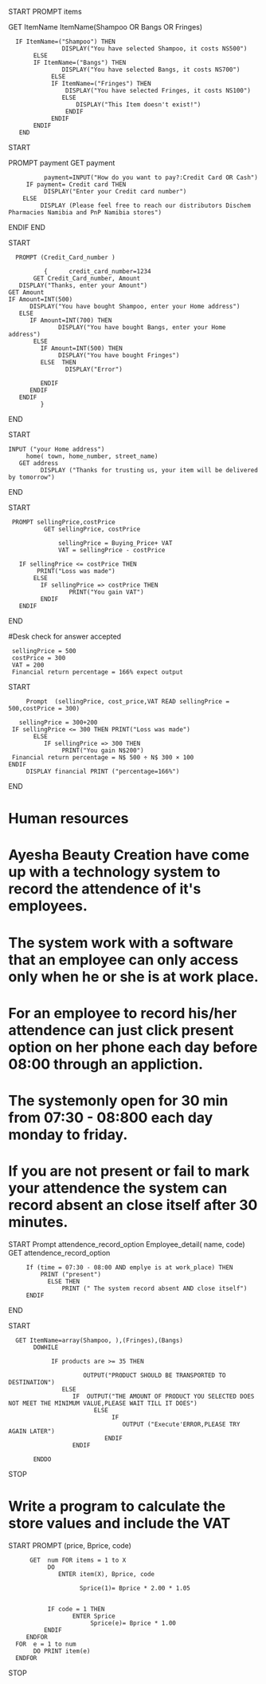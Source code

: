  START PROMPT items

 GET ItemName ItemName(Shampoo OR Bangs OR Fringes) 

      IF ItemName=("Shampoo") THEN 
                   DISPLAY("You have selected Shampoo, it costs NS500") 
           ELSE 
           IF ItemName=("Bangs") THEN 
                   DISPLAY("You have selected Bangs, it costs NS700") 
                ELSE 
                IF ItemName=("Fringes") THEN 
                    DISPLAY("You have selected Fringes, it costs NS100")
                   ELSE
                       DISPLAY("This Item doesn't exist!")
                    ENDIF 
                ENDIF 
           ENDIF 
       END


START

   PROMPT payment 
      GET payment

              payment=INPUT("How do you want to pay?:Credit Card OR Cash")
         IF payment= Credit card THEN 
              DISPLAY("Enter your Credit card number")
        ELSE
             DISPLAY (Please feel free to reach our distributors Dischem Pharmacies Namibia and PnP Namibia stores")
   ENDIF
  END

START

      PROMPT (Credit_Card_number ) 

              {      credit_card_number=1234
           GET Credit_Card_number, Amount
       DISPLAY("Thanks, enter your Amount") 
    GET Amount
    IF Amount=INT(500) 
          DISPLAY("You have bought Shampoo, enter your Home address") 
       ELSE 
          IF Amount=INT(700) THEN 
                  DISPLAY("You have bought Bangs, enter your Home address") 
           ELSE 
             IF Amount=INT(500) THEN
                  DISPLAY("You have bought Fringes")
             ELSE  THEN 
                    DISPLAY("Error")

             ENDIF
          ENDIF
       ENDIF
             } 
END


START

    INPUT ("your Home address")
         home( town, home_number, street_name) 
       GET address 
             DISPLAY ("Thanks for trusting us, your item will be delivered by tomorrow")
END



START

     PROMPT sellingPrice,costPrice 
              GET sellingPrice, costPrice

                  sellingPrice = Buying_Price+ VAT 
                  VAT = sellingPrice - costPrice

       IF sellingPrice <= costPrice THEN 
            PRINT("Loss was made") 
           ELSE 
             IF sellingPrice => costPrice THEN
                     PRINT("You gain VAT")
             ENDIF
       ENDIF
END



#Desk check for answer accepted 

     sellingPrice = 500 
     costPrice = 300
     VAT = 200
     Financial return percentage = 166% expect output

START

         Prompt  (sellingPrice, cost_price,VAT READ sellingPrice = 500,costPrice = 300) 

       sellingPrice = 300+200 
     IF sellingPrice <= 300 THEN PRINT("Loss was made") 
           ELSE 
              IF sellingPrice => 300 THEN
                   PRINT("You gain N$200")
     Financial return percentage = N$ 500 ÷ N$ 300 × 100 
    ENDIF
         DISPLAY financial PRINT ("percentage=166%") 
END




# Human resources


# Ayesha Beauty Creation have come up with a technology system to record the attendence of it's employees. 
# The system work with a software that an employee can only access only when he or she is at work place.
# For an employee to record his/her attendence can just click present option on her phone each day before 08:00 through an appliction.
# The systemonly open for 30 min from 07:30 - 08:800 each day monday to friday.
# If you are not present or fail to mark your attendence the system can record absent an close itself after 30  minutes.

START 
      Prompt attendence_record_option
       Employee_detail( name, code)
        GET attendence_record_option
     
         If (time = 07:30 - 08:00 AND emplye is at work_place) THEN
             PRINT ("present")
               ELSE THEN 
                   PRINT (" The system record absent AND close itself")
         ENDIF
END







START

      GET ItemName=array(Shampoo, ),(Fringes),(Bangs)
           DOWHILE

                IF products are >= 35 THEN

                         OUTPUT("PRODUCT SHOULD BE TRANSPORTED TO DESTINATION")
                   ELSE 
                      IF  OUTPUT("THE AMOUNT OF PRODUCT YOU SELECTED DOES NOT MEET THE MINIMUM VALUE,PLEASE WAIT TILL IT DOES") 
                            ELSE 
                                 IF
                                    OUTPUT ("Execute'ERROR,PLEASE TRY AGAIN LATER") 
                               ENDIF
                      ENDIF

           ENDDO
STOP

# Write a program to calculate the store values and include the VAT 



START 
     PROMPT (price, Bprice, code)

          GET  num FOR items = 1 to X 
               DO 
                  ENTER item(X), Bprice, code 

                        Sprice(1)= Bprice * 2.00 * 1.05


               IF code = 1 THEN 
                      ENTER Sprice
                           Sprice(e)= Bprice * 1.00 
              ENDIF 
         ENDFOR 
      FOR  e = 1 to num 
           DO PRINT item(e) 
      ENDFOR 
STOP

   
   



